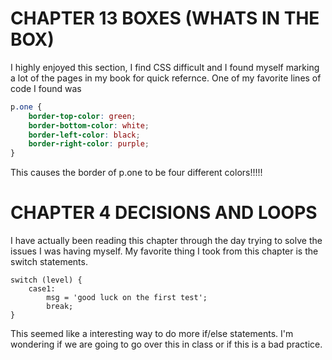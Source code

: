 # CHAPTER 13 BOXES (WHATS IN THE BOX)

I highly enjoyed this section, I find CSS difficult and I found myself marking a lot of the pages in my book for quick refernce.
One of my favorite lines of code I found was

```CSS
p.one {
    border-top-color: green;
    border-bottom-color: white;
    border-left-color: black;
    border-right-color: purple;
}
```
This causes the border of p.one to be four different colors!!!!!

# CHAPTER 4 DECISIONS AND LOOPS

I have actually been reading this chapter through the day trying to solve the issues I was having myself.
My favorite thing I took from this chapter is the switch statements.

```JS
switch (level) {
    case1:
        msg = 'good luck on the first test';
        break;
}
```
This seemed like a interesting way to do more if/else statements. I'm wondering if we are going
to go over this in class or if this is a bad practice.


